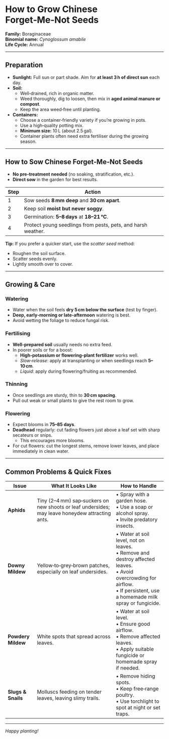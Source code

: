 # How to Grow Chinese Forget‑Me‑Not Seeds

**Family:** Boraginaceae  
**Binomial name:** *Cynoglossum amabile*  
**Life Cycle:** Annual  

---

## Preparation

- **Sunlight:** Full sun or part shade. Aim for **at least 3 h of direct sun** each day.  
- **Soil:**  
  - Well‑drained, rich in organic matter.  
  - Weed thoroughly, dig to loosen, then mix in **aged animal manure or compost**.  
  - Keep the area weed‑free until planting.  
- **Containers:**  
  - Choose a container‑friendly variety if you’re growing in pots.  
  - Use a high‑quality potting mix.  
  - **Minimum size:** 10 L (about 2.5 gal).  
  - Container plants often need extra fertiliser during the growing season.

---

## How to Sow Chinese Forget‑Me‑Not Seeds

- **No pre‑treatment needed** (no soaking, stratification, etc.).  
- **Direct sow** in the garden for best results.

| Step | Action |
|------|--------|
| 1 | Sow seeds **8 mm deep** and **30 cm apart**. |
| 2 | Keep soil **moist but never soggy**. |
| 3 | Germination: **5–8 days** at **18–21 °C**. |
| 4 | Protect young seedlings from pests, pets, and harsh weather. |

**Tip:** If you prefer a quicker start, use the *scatter seed* method:  
- Roughen the soil surface.  
- Scatter seeds evenly.  
- Lightly smooth over to cover.

---

## Growing & Care

### Watering  
- Water when the soil feels **dry 5 cm below the surface** (test by finger).  
- **Deep, early‑morning or late‑afternoon** watering is best.  
- Avoid wetting the foliage to reduce fungal risk.

### Fertilising  
- **Well‑prepared soil** usually needs no extra feed.  
- In poorer soils or for a boost:  
  - **High‑potassium or flowering‑plant fertilizer** works well.  
  - *Slow‑release*: apply at transplanting or when seedlings reach **5–10 cm**.  
  - *Liquid*: apply during flowering/fruiting as recommended.

### Thinning  
- Once seedlings are sturdy, thin to **30 cm spacing**.  
- Pull out weak or small plants to give the rest room to grow.

### Flowering  
- Expect blooms in **75–85 days**.  
- **Deadhead** regularly: cut fading flowers just above a leaf set with sharp secateurs or snips.  
  - This encourages more blooms.  
- For cut flowers: cut the longest stems, remove lower leaves, and place immediately in clean water.

---

## Common Problems & Quick Fixes

| Issue | What It Looks Like | How to Handle |
|-------|--------------------|---------------|
| **Aphids** | Tiny (2–4 mm) sap‑suckers on new shoots or leaf undersides; may leave honeydew attracting ants. | • Spray with a garden hose. <br>• Use a soap or alcohol spray. <br>• Invite predatory insects. |
| **Downy Mildew** | Yellow‑to‑grey‑brown patches, especially on leaf undersides. | • Water at soil level, not on leaves. <br>• Remove and destroy affected leaves. <br>• Avoid overcrowding for airflow. <br>• If persistent, use a homemade milk spray or fungicide. |
| **Powdery Mildew** | White spots that spread across leaves. | • Water at soil level. <br>• Ensure good airflow. <br>• Remove affected leaves. <br>• Apply suitable fungicide or homemade spray if needed. |
| **Slugs & Snails** | Molluscs feeding on tender leaves, leaving slimy trails. | • Remove hiding spots. <br>• Keep free‑range poultry. <br>• Use torchlight to spot at night or set traps. |

---

*Happy planting!*
